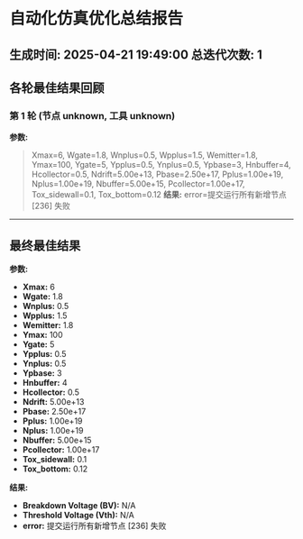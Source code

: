 # 自动化仿真优化总结报告
**生成时间:** 2025-04-21 19:49:00
**总迭代次数:** 1
---
## 各轮最佳结果回顾

### 第 1 轮 (节点 unknown, 工具 unknown)
**参数:**
> Xmax=6, Wgate=1.8, Wnplus=0.5, Wpplus=1.5, Wemitter=1.8, Ymax=100, Ygate=5, Ypplus=0.5, Ynplus=0.5, Ypbase=3, Hnbuffer=4, Hcollector=0.5, Ndrift=5.00e+13, Pbase=2.50e+17, Pplus=1.00e+19, Nplus=1.00e+19, Nbuffer=5.00e+15, Pcollector=1.00e+17, Tox_sidewall=0.1, Tox_bottom=0.12
**结果:**
> error=提交运行所有新增节点 [236] 失败

---
## 最终最佳结果
**参数:**
- **Xmax:** 6
- **Wgate:** 1.8
- **Wnplus:** 0.5
- **Wpplus:** 1.5
- **Wemitter:** 1.8
- **Ymax:** 100
- **Ygate:** 5
- **Ypplus:** 0.5
- **Ynplus:** 0.5
- **Ypbase:** 3
- **Hnbuffer:** 4
- **Hcollector:** 0.5
- **Ndrift:** 5.00e+13
- **Pbase:** 2.50e+17
- **Pplus:** 1.00e+19
- **Nplus:** 1.00e+19
- **Nbuffer:** 5.00e+15
- **Pcollector:** 1.00e+17
- **Tox_sidewall:** 0.1
- **Tox_bottom:** 0.12

**结果:**
- **Breakdown Voltage (BV):** N/A
- **Threshold Voltage (Vth):** N/A
- **error:** 提交运行所有新增节点 [236] 失败